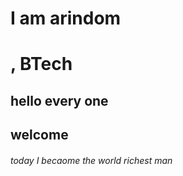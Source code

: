 # I am arindom <h1>  , BTech
## hello every one <h2> welcome 
###### today I becaome the world richest man 
